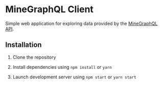 # MineGraphQL Client

Simple web application for exploring data provided by the [MineGraphQL API][api].

## Installation

1. Clone the repository

2. Install dependencies using `npm install` or `yarn`

3. Launch development server using `npm start` or `yarn start`

[api]: https://minegraphql.herokuapp.com
